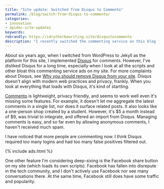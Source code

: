 ```yaml
---
title: "Site update: Switched from Disqus to Commento"
permalink: /blog/switch-from-disqus-to-commento/
categories:
- innovation
- apidoc-site-updates
keywords:
rebrandly: https://idratherbewriting.site/disqustocommento
description: "I recently switched the commenting service on this blog from Disqus to Commento. Commento is a lightweight commenting service that doesn't insert a bunch of scripts with each page load. It also makes it easier to comment."
---
```


About six years ago, when I switched from WordPress to Jekyll as the platform for this site, I implemented [Disqus](https://disqus.com/) for comments. However, I've disliked Disqus for a long time, especially when I look at all the scripts and other bloat this commenting service ads on my site. For more complaints about Disqus, see [Why you should remove Disqus from your site](https://markosaric.com/remove-disqus/). Disqus doesn't align with modern web practices and privacy, frankly. When you look at everything that loads with Disqus, it's kind of startling.

[Commento](https://commento.io/) is lightweight, privacy friendly, and seems to work well even it's missing some features. For example, it doesn't let me aggregate the latest comments in a single list, nor does it surface related posts. It also looks like a one-person shop created by a student. However, it's $5 a month instead of $9, was trivial to integrate, and offered an import from Disqus. Managing comments is easy, and so far even by allowing anonymous comments, I haven't received much spam.

I have noticed that more people are commenting now. I think Disqus required too many logins and had too many false positives filtered out.

{% include ads.html %}

One other feature I'm considering deep-sixing is the Facebook share button on my site (which loads its own scripts). Facebook has fallen into disrepute in the tech community, and I don't actively use Facebook nor see many conversations there. At the same time, Facebook still does have some traffic and popularity.
